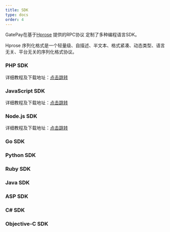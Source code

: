 ```yaml
---
title: SDK
type: docs
order: 4
---
```

GatePay在基于[Hprose](https://github.com/hprose) 提供的RPC协议 定制了多种编程语言SDK。

Hprose 序列化格式是一个轻量级、自描述、半文本、格式紧凑、动态类型、语言无关、平台无关的序列化格式协议。



### PHP SDK
详细教程及下载地址：[点击跳转](https://github.com/gatepay-io/gatepay.io-php)

### JavaScript SDK
详细教程及下载地址：[点击跳转](https://github.com/gatepay-io/gatepay.io-js)

### Node.js SDK
详细教程及下载地址：[点击跳转](https://github.com/gatepay-io/gatepay.io-node)

### Go SDK

### Python SDK

### Ruby SDK

### Java SDK

### ASP SDK

### C# SDK

### Objective-C SDK


